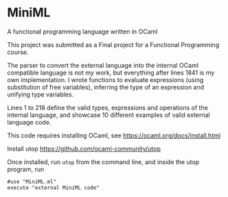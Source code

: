 # MiniML
A functional programming language written in OCaml

This project was submitted as a Final project for a Functional Programming course.

The parser to convert the external language into the internal OCaml compatible language is not my work, but everything after lines 1841 is my own implementation.
I wrote functions to evaluate expressions (using substitution of free variables), inferring the type of an expression and unifying type variables.

Lines 1 to 218 define the valid types, expressions and operations of the internal language, and showcase 10 different examples of valid external language code.

This code requires installing OCaml, see https://ocaml.org/docs/install.html

Install utop https://github.com/ocaml-community/utop

Once installed, run `utop` from the command line, and inside the utop program, run

    #use "MiniML.ml"
    execute "external MiniML code"
